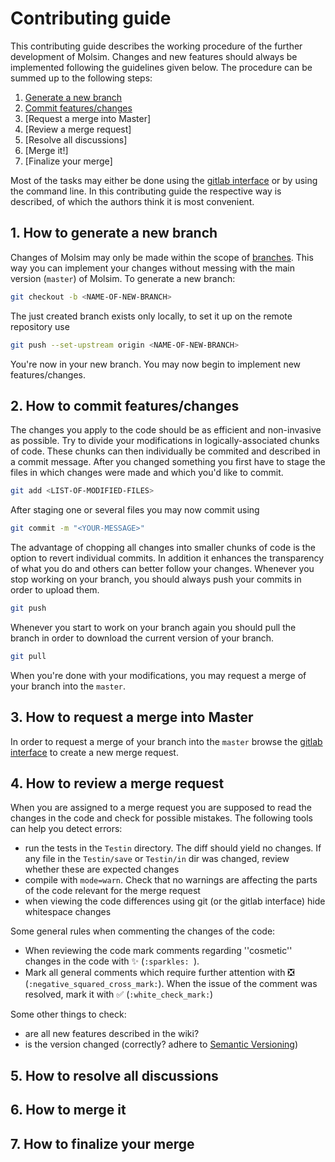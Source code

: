 Contributing guide
==================
This contributing guide describes the working procedure of the further development of Molsim. Changes and new features should always be implemented following the guidelines given below. The procedure can be summed up to the following steps: 
 
  1. [Generate a new branch](##1.-how-to-generate-a-new-branch)
  2. [Commit features/changes](##2.-how-to-commit-features/changes)
  3. [Request a merge into Master]
  4. [Review a merge request]
  5. [Resolve all discussions]
  6. [Merge it!]
  7. [Finalize your merge]

Most of the tasks may either be done using the [gitlab interface](https://git.rwth-aachen.de/pascal.hebbeker/Molsim/) or by using the command line. In this contributing guide the respective way is described, of which the authors think it is most convenient.

## 1. How to generate a new branch
Changes of Molsim may only be made within the scope of [branches](https://git-scm.com/book/en/v2/Git-Branching-Basic-Branching-and-Merging). This way you can implement your changes without messing with the main version (`master`) of Molsim. To generate a new branch:
```sh
git checkout -b <NAME-OF-NEW-BRANCH>
```
The just created branch exists only locally, to set it up on the remote repository use
```sh
git push --set-upstream origin <NAME-OF-NEW-BRANCH>
```
You're now in your new branch. You may now begin to implement new features/changes.
## 2. How to commit features/changes
The changes you apply to the code should be as efficient and non-invasive as possible. Try to divide your modifications in logically-associated chunks of code. These chunks can then individually be commited and described in a commit message. After you changed something you first have to stage the files in which changes were made and which you'd like to commit.
```sh
git add <LIST-OF-MODIFIED-FILES>
``` 
After staging one or several files you may now commit using
```sh
git commit -m "<YOUR-MESSAGE>"
```
The advantage of chopping all changes into smaller chunks of code is the option to revert individual commits. In addition it enhances the transparency of what you do and others can better follow your changes. Whenever you stop working on your branch, you should always push your commits in order to upload them.
```sh
git push
```
Whenever you start to work on your branch again you should pull the branch in order to download the current version of your branch.
```sh
git pull
```
When you're done with your modifications, you may request a merge of your branch into the `master`.
## 3. How to request a merge into Master
In order to request a merge of your branch into the `master` browse the [gitlab interface](https://git.rwth-aachen.de/pascal.hebbeker/Molsim/merge_requests) to create a new merge request.
## 4. How to review a merge request
When you are assigned to a merge request you are supposed to read the changes in the code and check for possible mistakes. The following tools can help you detect errors:
* run the tests in the `Testin` directory. The diff should yield no changes. If any file in the `Testin/save` or `Testin/in` dir was changed, review whether these are expected changes
* compile with `mode=warn`. Check that no warnings are affecting the parts of the code relevant for the merge request
* when viewing the code differences using git (or the gitlab interface) hide whitespace changes 

Some general rules when commenting the changes of the code:
* When reviewing the code mark comments regarding ''cosmetic'' changes in the code with :sparkles: (`:sparkles: `).
* Mark all general comments which require further attention with :negative_squared_cross_mark: (`:negative_squared_cross_mark:`). When the issue of the comment was resolved, mark it with :white_check_mark: (`:white_check_mark:`)

Some other things to check:
* are all new features described in the wiki?
* is the version changed (correctly? adhere to [Semantic Versioning](http://semver.org/))

## 5. How to resolve all discussions
## 6. How to merge it
## 7. How to finalize your merge
